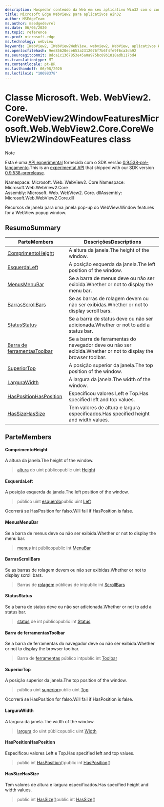 ```yaml
---
description: Hospedar conteúdo da Web em seu aplicativo Win32 com o controle WebView2 do Microsoft Edge
title: Microsoft Edge WebView2 para aplicativos Win32
author: MSEdgeTeam
ms.author: msedgedevrel
ms.date: 06/05/2020
ms.topic: reference
ms.prod: microsoft-edge
ms.technology: webview
keywords: IWebView2, IWebView2WebView, webview2, WebView, aplicativos Win32, Win32, Edge, ICoreWebView2, ICoreWebView2Controller, controle do navegador, HTML Edge
ms.openlocfilehash: 9ee85620ece653a2312076f7b6f4fe9f6ca3da92
ms.sourcegitcommit: 8dca1c1367853e45a0a975bc89b1818adb117bd4
ms.translationtype: MT
ms.contentlocale: pt-BR
ms.lasthandoff: 06/08/2020
ms.locfileid: "10698378"
---
```

# <span data-ttu-id="408a2-104">Classe Microsoft. Web. WebView2. Core. CoreWebView2WindowFeatures</span><span class="sxs-lookup"><span data-stu-id="408a2-104">Microsoft.Web.WebView2.Core.CoreWebView2WindowFeatures class</span></span> 

> [!NOTE]
> <span data-ttu-id="408a2-105">Esta é uma [API experimental](../../../concepts/versioning.md#experimental-apis) fornecida com o SDK versão [0.9.538-pré-lançamento](../../../releasenotes.md#09538).</span><span class="sxs-lookup"><span data-stu-id="408a2-105">This is an [experimental API](../../../concepts/versioning.md#experimental-apis) that shipped with our SDK version [0.9.538-prerelease](../../../releasenotes.md#09538).</span></span>

<span data-ttu-id="408a2-106">Namespace: Microsoft. Web. WebView2. Core </span><span class="sxs-lookup"><span data-stu-id="408a2-106">Namespace: Microsoft.Web.WebView2.Core</span></span>\
<span data-ttu-id="408a2-107">Assembly: Microsoft. Web. WebView2. Core. dll</span><span class="sxs-lookup"><span data-stu-id="408a2-107">Assembly: Microsoft.Web.WebView2.Core.dll</span></span>

<span data-ttu-id="408a2-108">Recursos de janela para uma janela pop-up do WebView.</span><span class="sxs-lookup"><span data-stu-id="408a2-108">Window features for a WebView popup window.</span></span>

## <span data-ttu-id="408a2-109">Resumo</span><span class="sxs-lookup"><span data-stu-id="408a2-109">Summary</span></span>

 <span data-ttu-id="408a2-110">Parte</span><span class="sxs-lookup"><span data-stu-id="408a2-110">Members</span></span>                        | <span data-ttu-id="408a2-111">Descrições</span><span class="sxs-lookup"><span data-stu-id="408a2-111">Descriptions</span></span>
--------------------------------|---------------------------------------------
[<span data-ttu-id="408a2-112">Comprimento</span><span class="sxs-lookup"><span data-stu-id="408a2-112">Height</span></span>](#height) | <span data-ttu-id="408a2-113">A altura da janela.</span><span class="sxs-lookup"><span data-stu-id="408a2-113">The height of the window.</span></span>
[<span data-ttu-id="408a2-114">Esquerda</span><span class="sxs-lookup"><span data-stu-id="408a2-114">Left</span></span>](#left) | <span data-ttu-id="408a2-115">A posição esquerda da janela.</span><span class="sxs-lookup"><span data-stu-id="408a2-115">The left position of the window.</span></span>
[<span data-ttu-id="408a2-116">Menus</span><span class="sxs-lookup"><span data-stu-id="408a2-116">MenuBar</span></span>](#menubar) | <span data-ttu-id="408a2-117">Se a barra de menus deve ou não ser exibida.</span><span class="sxs-lookup"><span data-stu-id="408a2-117">Whether or not to display the menu bar.</span></span>
[<span data-ttu-id="408a2-118">Barras</span><span class="sxs-lookup"><span data-stu-id="408a2-118">ScrollBars</span></span>](#scrollbars) | <span data-ttu-id="408a2-119">Se as barras de rolagem devem ou não ser exibidas.</span><span class="sxs-lookup"><span data-stu-id="408a2-119">Whether or not to display scroll bars.</span></span>
[<span data-ttu-id="408a2-120">Status</span><span class="sxs-lookup"><span data-stu-id="408a2-120">Status</span></span>](#status) | <span data-ttu-id="408a2-121">Se a barra de status deve ou não ser adicionada.</span><span class="sxs-lookup"><span data-stu-id="408a2-121">Whether or not to add a status bar.</span></span>
[<span data-ttu-id="408a2-122">Barra de ferramentas</span><span class="sxs-lookup"><span data-stu-id="408a2-122">Toolbar</span></span>](#toolbar) | <span data-ttu-id="408a2-123">Se a barra de ferramentas do navegador deve ou não ser exibida.</span><span class="sxs-lookup"><span data-stu-id="408a2-123">Whether or not to display the browser toolbar.</span></span>
[<span data-ttu-id="408a2-124">Superior</span><span class="sxs-lookup"><span data-stu-id="408a2-124">Top</span></span>](#top) | <span data-ttu-id="408a2-125">A posição superior da janela.</span><span class="sxs-lookup"><span data-stu-id="408a2-125">The top position of the window.</span></span>
[<span data-ttu-id="408a2-126">Largura</span><span class="sxs-lookup"><span data-stu-id="408a2-126">Width</span></span>](#width) | <span data-ttu-id="408a2-127">A largura da janela.</span><span class="sxs-lookup"><span data-stu-id="408a2-127">The width of the window.</span></span>
[<span data-ttu-id="408a2-128">HasPosition</span><span class="sxs-lookup"><span data-stu-id="408a2-128">HasPosition</span></span>](#hasposition) | <span data-ttu-id="408a2-129">Especificou valores Left e Top.</span><span class="sxs-lookup"><span data-stu-id="408a2-129">Has specified left and top values.</span></span>
[<span data-ttu-id="408a2-130">HasSize</span><span class="sxs-lookup"><span data-stu-id="408a2-130">HasSize</span></span>](#hassize) | <span data-ttu-id="408a2-131">Tem valores de altura e largura especificados.</span><span class="sxs-lookup"><span data-stu-id="408a2-131">Has specified height and width values.</span></span>

## <span data-ttu-id="408a2-132">Parte</span><span class="sxs-lookup"><span data-stu-id="408a2-132">Members</span></span>

#### <span data-ttu-id="408a2-133">Comprimento</span><span class="sxs-lookup"><span data-stu-id="408a2-133">Height</span></span> 

<span data-ttu-id="408a2-134">A altura da janela.</span><span class="sxs-lookup"><span data-stu-id="408a2-134">The height of the window.</span></span>

> <span data-ttu-id="408a2-135">[altura](#height) do uint público</span><span class="sxs-lookup"><span data-stu-id="408a2-135">public uint [Height](#height)</span></span>

#### <span data-ttu-id="408a2-136">Esquerda</span><span class="sxs-lookup"><span data-stu-id="408a2-136">Left</span></span> 

<span data-ttu-id="408a2-137">A posição esquerda da janela.</span><span class="sxs-lookup"><span data-stu-id="408a2-137">The left position of the window.</span></span>

> <span data-ttu-id="408a2-138">público uint [esquerdo](#left)</span><span class="sxs-lookup"><span data-stu-id="408a2-138">public uint [Left](#left)</span></span>

<span data-ttu-id="408a2-139">Ocorrerá se HasPosition for falso.</span><span class="sxs-lookup"><span data-stu-id="408a2-139">Will fail if HasPosition is false.</span></span>

#### <span data-ttu-id="408a2-140">Menus</span><span class="sxs-lookup"><span data-stu-id="408a2-140">MenuBar</span></span> 

<span data-ttu-id="408a2-141">Se a barra de menus deve ou não ser exibida.</span><span class="sxs-lookup"><span data-stu-id="408a2-141">Whether or not to display the menu bar.</span></span>

> <span data-ttu-id="408a2-142">[menus](#menubar) int público</span><span class="sxs-lookup"><span data-stu-id="408a2-142">public int [MenuBar](#menubar)</span></span>

#### <span data-ttu-id="408a2-143">Barras</span><span class="sxs-lookup"><span data-stu-id="408a2-143">ScrollBars</span></span> 

<span data-ttu-id="408a2-144">Se as barras de rolagem devem ou não ser exibidas.</span><span class="sxs-lookup"><span data-stu-id="408a2-144">Whether or not to display scroll bars.</span></span>

> <span data-ttu-id="408a2-145">Barras de [rolagem](#scrollbars) públicas de int</span><span class="sxs-lookup"><span data-stu-id="408a2-145">public int [ScrollBars](#scrollbars)</span></span>

#### <span data-ttu-id="408a2-146">Status</span><span class="sxs-lookup"><span data-stu-id="408a2-146">Status</span></span> 

<span data-ttu-id="408a2-147">Se a barra de status deve ou não ser adicionada.</span><span class="sxs-lookup"><span data-stu-id="408a2-147">Whether or not to add a status bar.</span></span>

> <span data-ttu-id="408a2-148">[status](#status) de int público</span><span class="sxs-lookup"><span data-stu-id="408a2-148">public int [Status](#status)</span></span>

#### <span data-ttu-id="408a2-149">Barra de ferramentas</span><span class="sxs-lookup"><span data-stu-id="408a2-149">Toolbar</span></span> 

<span data-ttu-id="408a2-150">Se a barra de ferramentas do navegador deve ou não ser exibida.</span><span class="sxs-lookup"><span data-stu-id="408a2-150">Whether or not to display the browser toolbar.</span></span>

> <span data-ttu-id="408a2-151">Barra de [ferramentas](#toolbar) público int</span><span class="sxs-lookup"><span data-stu-id="408a2-151">public int [Toolbar](#toolbar)</span></span>

#### <span data-ttu-id="408a2-152">Superior</span><span class="sxs-lookup"><span data-stu-id="408a2-152">Top</span></span> 

<span data-ttu-id="408a2-153">A posição superior da janela.</span><span class="sxs-lookup"><span data-stu-id="408a2-153">The top position of the window.</span></span>

> <span data-ttu-id="408a2-154">pública uint [superior](#top)</span><span class="sxs-lookup"><span data-stu-id="408a2-154">public uint [Top](#top)</span></span>

<span data-ttu-id="408a2-155">Ocorrerá se HasPosition for falso.</span><span class="sxs-lookup"><span data-stu-id="408a2-155">Will fail if HasPosition is false.</span></span>

#### <span data-ttu-id="408a2-156">Largura</span><span class="sxs-lookup"><span data-stu-id="408a2-156">Width</span></span> 

<span data-ttu-id="408a2-157">A largura da janela.</span><span class="sxs-lookup"><span data-stu-id="408a2-157">The width of the window.</span></span>

> <span data-ttu-id="408a2-158">[largura](#width) do uint público</span><span class="sxs-lookup"><span data-stu-id="408a2-158">public uint [Width](#width)</span></span>

#### <span data-ttu-id="408a2-159">HasPosition</span><span class="sxs-lookup"><span data-stu-id="408a2-159">HasPosition</span></span> 

<span data-ttu-id="408a2-160">Especificou valores Left e Top.</span><span class="sxs-lookup"><span data-stu-id="408a2-160">Has specified left and top values.</span></span>

> <span data-ttu-id="408a2-161">public int [HasPosition](#hasposition)()</span><span class="sxs-lookup"><span data-stu-id="408a2-161">public int [HasPosition](#hasposition)()</span></span>

#### <span data-ttu-id="408a2-162">HasSize</span><span class="sxs-lookup"><span data-stu-id="408a2-162">HasSize</span></span> 

<span data-ttu-id="408a2-163">Tem valores de altura e largura especificados.</span><span class="sxs-lookup"><span data-stu-id="408a2-163">Has specified height and width values.</span></span>

> <span data-ttu-id="408a2-164">public int [HasSize](#hassize)()</span><span class="sxs-lookup"><span data-stu-id="408a2-164">public int [HasSize](#hassize)()</span></span>

